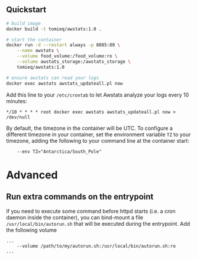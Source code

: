## Quickstart

```bash
# build image
docker build -t tomieq/awstats:1.0 .
```

```bash
# start the container
docker run -d --restart always -p 8085:80 \
    --name awstats \
    --volume food_volume:/food_volume:ro \
    --volume awstats_storage:/awstats_storage \
    tomieq/awstats:1.0

# ensure awstats can read your logs
docker exec awstats awstats_updateall.pl now
```


Add this line to your `/etc/crontab` to let Awstats analyze your logs every 10 minutes:

```
*/10 * * * * root docker exec awstats awstats_updateall.pl now > /dev/null
```

By default, the timezone in the container will be UTC. To configure a different
timezone in your container, set the environment variable `TZ` to your timezone,
adding the following to your command line at the container start:

```
    --env TZ="Antarctica/South_Pole"
```

# Advanced

## Run extra commands on the entrypoint

If you need to execute some command before httpd starts (i.e. a cron daemon inside
the container), you can bind-mount a file `/usr/local/bin/autorun.sh` that will
be executed during the entrypoint. Add the following volume

```
...
    --volume /path/to/my/autorun.sh:/usr/local/bin/autorun.sh:ro
...
```
